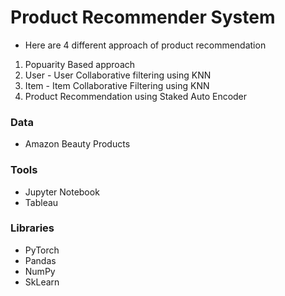 # Product Recommender System
- Here are 4 different approach of product recommendation
1. Popuarity Based approach
2. User - User Collaborative filtering using KNN
3. Item - Item Collaborative Filtering using KNN
4. Product Recommendation using Staked Auto Encoder

### Data
- Amazon Beauty Products

### Tools
- Jupyter Notebook
- Tableau 

### Libraries
- PyTorch
- Pandas 
- NumPy
- SkLearn 